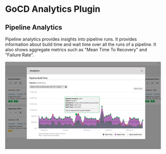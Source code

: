 # GoCD Analytics Plugin

## Pipeline Analytics

Pipeline analytics provides insights into pipeline runs. It provides information about build time and wait time over all the runs of a pipeline. It also shows aggregate metrics such as "Mean Time To Recovery" and "Failure Rate".

![Pipeline level analytics](images/pipeline_build_time.png)
